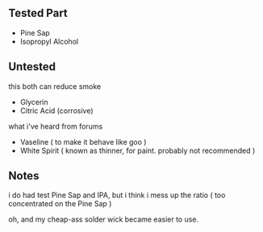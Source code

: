 ## Tested Part

- Pine Sap
- Isopropyl Alcohol

## Untested

this both can reduce smoke
- Glycerin 
- Citric Acid (corrosive)

what i've heard from forums

- Vaseline ( to make it behave like goo )
- White Spirit ( known as thinner, for paint. probably not recommended )


## Notes

i do had test Pine Sap and IPA, but i think i mess up the ratio ( too concentrated on the Pine Sap )

oh, and my cheap-ass solder wick became easier to use.
